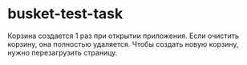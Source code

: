 # busket-test-task

Корзина создается 1 раз при открытии приложения. Если очистить корзину, она полностью удаляется. Чтобы создать новую корзину, нужно перезагрузить страницу.
